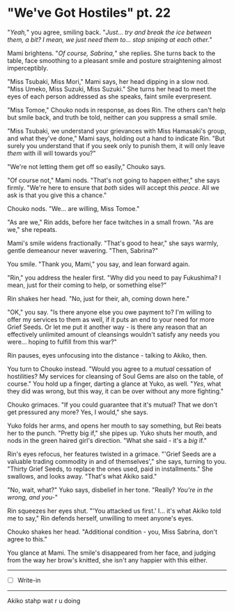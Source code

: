 # "We've Got Hostiles" pt. 22

"*Yeah,*" you agree, smiling back. "*Just... try and break the ice between them, a bit? I mean, we just need them to... stop sniping at each other.*"

Mami brightens. "*Of course, Sabrina,*" she replies. She turns back to the table, face smoothing to a pleasant smile and posture straightening almost imperceptibly.

"Miss Tsubaki, Miss Mori," Mami says, her head dipping in a slow nod. "Miss Umeko, Miss Suzuki, Miss Suzuki." She turns her head to meet the eyes of each person addressed as she speaks, faint smile everpresent.

"Miss Tomoe," Chouko nods in response, as does Rin. The others can't help but smile back, and truth be told, neither can *you* suppress a small smile.

"Miss Tsubaki, we understand your grievances with Miss Hamasaki's group, and what they've done," Mami says, holding out a hand to indicate Rin. "But surely you understand that if you seek only to punish them, it will only leave *them* with ill will towards you?"

"We're not letting them get off so easily," Chouko says.

"Of course not," Mami nods. "That's not going to happen either," she says firmly. "We're here to ensure that *both* sides will accept this *peace*. All we ask is that you give this a chance."

Chouko nods. "We... are willing, Miss Tomoe."

"As are we," Rin adds, before her face twitches in a small frown. "As are we," she repeats.

Mami's smile widens fractionally. "That's good to hear," she says warmly, gentle demeanour never wavering. "Then, Sabrina?"

You smile. "Thank you, Mami," you say, and lean forward again.

"Rin," you address the healer first. "Why did you need to pay Fukushima? I mean, just for their coming to help, or something else?"

Rin shakes her head. "No, just for their, ah, coming down here."

"OK," you say. "Is there anyone else you owe payment to? I'm willing to offer my services to them as well, if it puts an end to your need for more Grief Seeds. Or let me put it another way - is there any reason that an effectively unlimited amount of cleansings wouldn't satisfy any needs you were... hoping to fulfill from this war?"

Rin pauses, eyes unfocusing into the distance - talking to Akiko, then.

You turn to Chouko instead. "Would you agree to a *mutual* cessation of hostilities? My services for cleansing of Soul Gems are also on the table, of course." You hold up a finger, darting a glance at Yuko, as well. "*Yes*, what they did was wrong, but this way, it can be over without any more fighting."

Chouko grimaces. "If you could guarantee that it's mutual? That we don't get pressured any more? Yes, I would," she says.

Yuko folds her arms, and opens her mouth to say something, but Rei beats her to the punch. "Pretty big if," she pipes up. Yuko shuts her mouth, and nods in the green haired girl's direction. "What she said - it's a *big* if."

Rin's eyes refocus, her features twisted in a grimace. "'Grief Seeds are a valuable trading commodity in and of themselves'," she says, turning to you. "Thirty Grief Seeds, to replace the ones used, paid in installments." She swallows, and looks away. "That's what Akiko said."

"No, wait, what?" Yuko says, disbelief in her tone. "Really? *You're in the wrong, and you-*"

Rin squeezes her eyes shut. "'You attacked us first.' I... it's what Akiko told me to say," Rin defends herself, unwilling to meet anyone's eyes.

Chouko shakes her head. "Additional condition - you, Miss Sabrina, don't agree to this."

You glance at Mami. The smile's disappeared from her face, and judging from the way her brow's knitted, she isn't any happier with this either.

---

- [ ] Write-in

---

Akiko stahp wat r u doing
